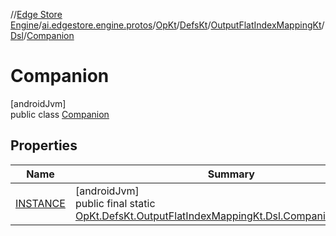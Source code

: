 //[Edge Store Engine](../../../../../../../index.md)/[ai.edgestore.engine.protos](../../../../../index.md)/[OpKt](../../../../index.md)/[DefsKt](../../../index.md)/[OutputFlatIndexMappingKt](../../index.md)/[Dsl](../index.md)/[Companion](index.md)

# Companion

[androidJvm]\
public class [Companion](index.md)

## Properties

| Name | Summary |
|---|---|
| [INSTANCE](index.md#-932078048%2FProperties%2F-89531115) | [androidJvm]<br>public final static [OpKt.DefsKt.OutputFlatIndexMappingKt.Dsl.Companion](index.md)[INSTANCE](index.md#-932078048%2FProperties%2F-89531115) |
